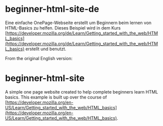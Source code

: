 # beginner-html-site-de

Eine einfache OnePage-Webseite erstellt um Beginnern beim lernen von HTML-Basics zu helfen. Dieses Beispiel wird in dem Kurs [https://developer.mozilla.org/de/Learn/Getting_started_with_the_web/HTML_basics](https://developer.mozilla.org/de/Learn/Getting_started_with_the_web/HTML_basics) erstellt und benutzt.


From the original English version:

# beginner-html-site
A simple one page website created to help complete beginners learn HTML basics. This example is built up over the course of [https://developer.mozilla.org/en-US/Learn/Getting_started_with_the_web/HTML_basics](https://developer.mozilla.org/en-US/Learn/Getting_started_with_the_web/HTML_basics).
